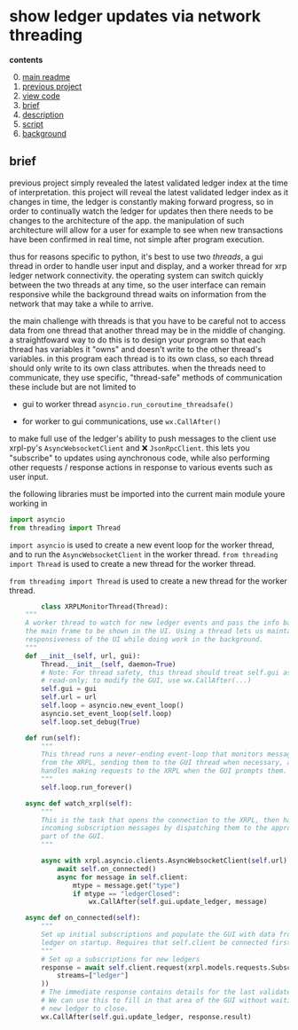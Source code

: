 # show ledger updates via network threading

**contents**

0.  [main readme](https://github.com/MorganBergen/wallet-desktop)
1.  [previous project](https://github.com/MorganBergen/wallet-desktop/tree/main/src/00-get-ledger)
2.  [view code](./main.py)
3.  [brief](#brief)
4.  [description](#description)
5.  [script](#script)
6.  [background](#background)

## brief

previous project simply revealed the latest validated ledger index at the time of interpretation. this project will reveal the latest validated ledger index as it changes in time, the ledger is constantly making forward progress, so in order to continually watch the ledger for updates then there needs to be changes to the architecture of the app.  the manipulation of such architecture will allow for a user for example to see when new transactions have been confirmed in real time, not simple after program execution.  

thus for reasons specific to python, it's best to use two _threads_, a gui thread in order to handle user input and display, and a worker thread for xrp ledger network connectivity.  the operating system can switch quickly between the two threads at any time, so the user interface can remain responsive while the background thread waits on information from the network that may take a while to arrive.  

the main challenge with threads is that you have to be careful not to access data from one thread that another thread may be in the middle of changing.  a straightfoward way to do this is to design your program so that each thread has variables it "owns" and doesn't write to the other thread's variables.  in this program each thread is to its own class, so each thread should only write to its own class attributes.  when the threads need to communicate, they use specific, "thread-safe" methods of communication these include but are not limited to

-  gui to worker thread `asyncio.run_coroutine_threadsafe()`

-  for worker to gui communications, use `wx.CallAfter()`

to make full use of the ledger's ability to push messages to the client use xrpl-py's `AsyncWebsocketClient` and ❌ `JsonRpcClient`.  this lets you "subscribe" to updates using aynchronous code, while also performing other requests / response actions in response to various events such as user input.

the following libraries must be imported into the current main module youre working in

```python
import asyncio
from threading import Thread    
```

`import asyncio` is used to create a new event loop for the worker thread, and to run the `AsyncWebsocketClient` in the worker thread.  `from threading import Thread` is used to create a new thread for the worker thread.

`from threading import Thread` is used to create a new thread for the worker thread.

```python
        class XRPLMonitorThread(Thread):
    """
    A worker thread to watch for new ledger events and pass the info back to
    the main frame to be shown in the UI. Using a thread lets us maintain the
    responsiveness of the UI while doing work in the background.
    """
    def __init__(self, url, gui):
        Thread.__init__(self, daemon=True)
        # Note: For thread safety, this thread should treat self.gui as
        # read-only; to modify the GUI, use wx.CallAfter(...)
        self.gui = gui
        self.url = url
        self.loop = asyncio.new_event_loop()
        asyncio.set_event_loop(self.loop)
        self.loop.set_debug(True)

    def run(self):
        """
        This thread runs a never-ending event-loop that monitors messages coming
        from the XRPL, sending them to the GUI thread when necessary, and also
        handles making requests to the XRPL when the GUI prompts them.
        """
        self.loop.run_forever()

    async def watch_xrpl(self):
        """
        This is the task that opens the connection to the XRPL, then handles
        incoming subscription messages by dispatching them to the appropriate
        part of the GUI.
        """

        async with xrpl.asyncio.clients.AsyncWebsocketClient(self.url) as self.client:
            await self.on_connected()
            async for message in self.client:
                mtype = message.get("type")
                if mtype == "ledgerClosed":
                    wx.CallAfter(self.gui.update_ledger, message)

    async def on_connected(self):
        """
        Set up initial subscriptions and populate the GUI with data from the
        ledger on startup. Requires that self.client be connected first.
        """
        # Set up a subscriptions for new ledgers
        response = await self.client.request(xrpl.models.requests.Subscribe(
            streams=["ledger"]
        ))
        # The immediate response contains details for the last validated ledger.
        # We can use this to fill in that area of the GUI without waiting for a
        # new ledger to close.
        wx.CallAfter(self.gui.update_ledger, response.result)

```
